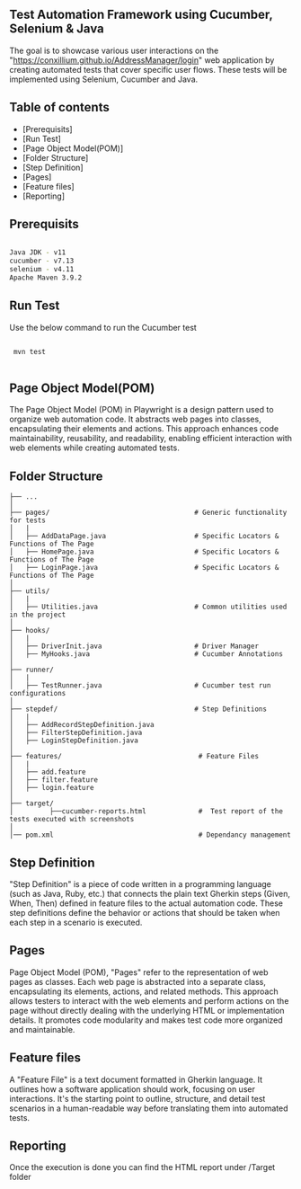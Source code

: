 ## Test Automation Framework using Cucumber, Selenium & Java

The goal is to showcase various user interactions on the "https://conxillium.github.io/AddressManager/login" web application by creating automated tests that cover specific user flows. These tests will be implemented using Selenium, Cucumber and Java.

## Table of contents
- [Prerequisits]
- [Run Test]
- [Page Object Model(POM)]
- [Folder Structure]
- [Step Definition] 
- [Pages]
- [Feature files] 
- [Reporting]


## Prerequisits

```bash

Java JDK - v11
cucumber - v7.13
selenium - v4.11
Apache Maven 3.9.2

```

## Run Test

Use the below command to run the Cucumber test

```bash

 mvn test
 
```

## Page Object Model(POM)


The Page Object Model (POM) in Playwright is a design pattern used to organize web automation code. It abstracts web pages into classes, encapsulating their elements and actions. This approach enhances code maintainability, reusability, and readability, enabling efficient interaction with web elements while creating automated tests.


## Folder Structure

 
    ├── ...
    │
    ├── pages/                                    # Generic functionality for tests
    │   |
    │   ├── AddDataPage.java                      # Specific Locators & Functions of The Page                
    │   ├── HomePage.java                         # Specific Locators & Functions of The Page    
    │   ├── LoginPage.java                        # Specific Locators & Functions of The Page          
    │
    ├── utils/                                    
    │   |
    │   ├── Utilities.java                        # Common utilities used in the project
    │
    ├── hooks/   
    │   |
    │   ├── DriverInit.java                       # Driver Manager              
    │   ├── MyHooks.java                          # Cucumber Annotations
    │
    ├── runner/    
    │   |
    │   ├── TestRunner.java                       # Cucumber test run configurations
    │
    ├── stepdef/                                  # Step Definitions
    │   |
    │   ├── AddRecordStepDefinition.java                    
    │   ├── FilterStepDefinition.java     
    │   ├── LoginStepDefinition.java  
    │
    ├── features/                                  # Feature Files
    │   |
    │   ├── add.feature                   
    │   ├── filter.feature      
    │   ├── login.feature  
    │
    ├── target/   
    │         ├──cucumber-reports.html             #  Test report of the tests executed with screenshots
    │
    │── pom.xml                                    # Dependancy management




## Step Definition

"Step Definition" is a piece of code written in a programming language (such as Java, Ruby, etc.) that connects the plain text Gherkin steps (Given, When, Then) defined in feature files to the actual automation code. These step definitions define the behavior or actions that should be taken when each step in a scenario is executed.


## Pages

Page Object Model (POM), "Pages" refer to the representation of web pages as classes. Each web page is abstracted into a separate class, encapsulating its elements, actions, and related methods. This approach allows testers to interact with the web elements and perform actions on the page without directly dealing with the underlying HTML or implementation details. It promotes code modularity and makes test code more organized and maintainable.


## Feature files

A "Feature File" is a text document formatted in Gherkin language. It outlines how a software application should work, focusing on user interactions. It's the starting point to outline, structure, and detail test scenarios in a human-readable way before translating them into automated tests.


## Reporting

Once the execution is done you can find the HTML report under /Target folder

